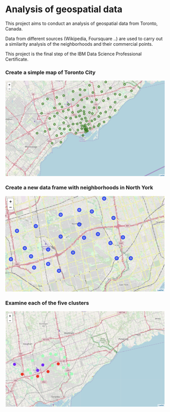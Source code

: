 # Analysis of geospatial data

This project aims to conduct an analysis of geospatial data from Toronto, Canada.

Data from different sources (Wikipedia, Foursquare ..) are used to carry out a similarity analysis of the neighborhoods and their commercial points.

This project is the final step of the IBM Data Science Professional Certificate.

### Create a simple map of Toronto City

![Folium map screenshot](https://raw.githubusercontent.com/macio-matheus/Coursera_Capstone/master/week4/screenshot_folium_map_toronto.png)

### Create a new data frame with neighborhoods in North York 

![Folium map screenshot](https://raw.githubusercontent.com/macio-matheus/Coursera_Capstone/master/week4/screenshot_folium_map_northyork.png)

### Examine each of the five clusters

![Folium map screenshot](https://raw.githubusercontent.com/macio-matheus/Coursera_Capstone/master/week4/screenshot_folium_map_clusteres.png)
